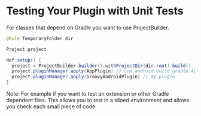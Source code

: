 # Testing Your Plugin with Unit Tests

For classes that depend on Gradle you want to use ProjectBuilder.

```java
@Rule TemporaryFolder dir

Project project

def setup() {
  project = ProjectBuilder.builder().withProjectDir(dir.root).build()
  project.pluginManager.apply(AppPlugin) // com.android.build.gradle.AppPlugin
  project.pluginManager.apply(GroovyAndroidPlugin) // my plugin
}
```

Note:
For example if you want to test an extension or other Gradle dependent files.
This allows you to test in a siloed environment and allows you check each small
piece of code.
